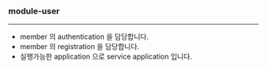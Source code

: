 ### module-user

---

- member 의 authentication 을 담당합니다. 
- member 의 registration 을 담당합니다.
- 실행가능한 application 으로 service application 입니다.